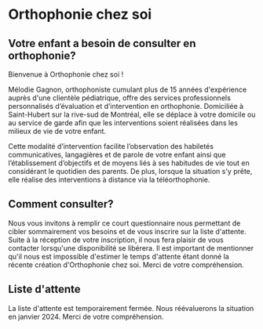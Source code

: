 # Orthophonie chez soi

## Votre enfant a besoin de consulter en orthophonie?

Bienvenue à Orthophonie chez soi !

Mélodie Gagnon, orthophoniste cumulant plus de 15 années d'expérience auprès d'une clientèle pédiatrique, offre des services professionnels personnalisés d’évaluation et d’intervention en orthophonie.  Domiciliée à Saint-Hubert sur la rive-sud de Montréal, elle se déplace à votre domicile ou au service de garde afin que les interventions soient réalisées dans les milieux de vie de votre enfant.

Cette modalité d’intervention facilite l’observation des habiletés communicatives, langagières et de parole de votre enfant ainsi que l’établissement d’objectifs et de moyens liés à ses habitudes de vie tout en considérant le quotidien des parents. De plus, lorsque la situation s'y prête, elle réalise des interventions à distance via la téléorthophonie.

## Comment consulter?

Nous vous invitons à remplir ce court questionnaire nous permettant de cibler sommairement vos besoins et de vous inscrire sur la liste d'attente. Suite à la réception de votre inscription, il nous fera plaisir de vous contacter lorsqu'une disponibilité se libérera.  Il est important de mentionner qu'il nous est impossible d'estimer le temps d'attente étant donné la récente création d'Orthophonie chez soi. Merci de votre compréhension.

## Liste d'attente

La liste d'attente est temporairement fermée.  Nous réévaluerons la situation en janvier 2024.  Merci de votre compréhension.

